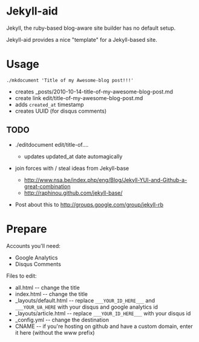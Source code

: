 Jekyll-aid
====

Jekyll, the ruby-based blog-aware site builder has no default setup.

Jekyll-aid provides a nice "template" for a Jekyll-based site.

Usage
====

    ./mkdocument 'Title of my Awesome-blog post!!!'

  * creates _posts/2010-10-14-title-of-my-awesome-blog-post.md
  * create link edit/title-of-my-awesome-blog-post.md
  * adds `created_at` timestamp
  * creates UUID (for disqus comments)

TODO
---

  * ./editdocument edit/title-of....
    * updates updated_at date automagically

  * join forces with / steal ideas from Jekyll-base
    * http://www.nsa.be/index.php/eng/Blog/Jekyll-YUI-and-Github-a-great-combination
    * http://raphinou.github.com/jekyll-base/

  * Post about this to http://groups.google.com/group/jekyll-rb

Prepare
====

Accounts you'll need:

  * Google Analytics
  * Disqus Comments

Files to edit:

  * all.html -- change the title
  * index.html -- change the title
  * _layouts/default.html -- replace `___YOUR_ID_HERE___` and `___YOUR_UA_HERE` with your disqus and google analytics id
  * _layouts/article.html -- replace `___YOUR_ID_HERE___` with your disqus id
  * _config.yml -- change the destination
  * CNAME -- if you're hosting on github and have a custom domain, enter it here (without the www prefix)
